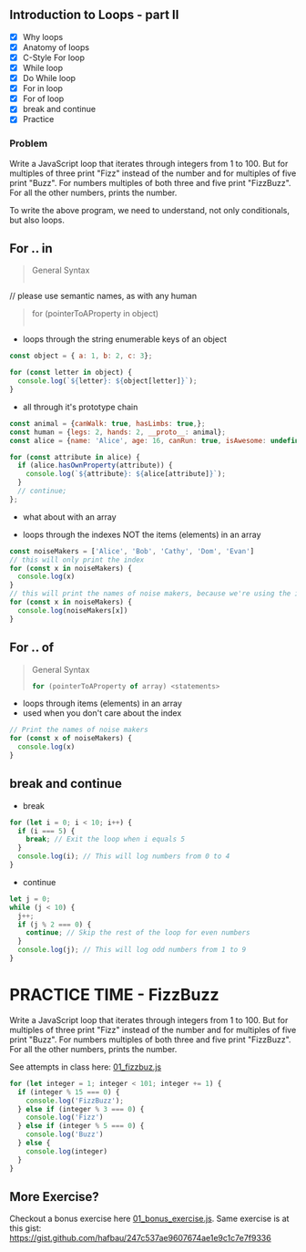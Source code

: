 Introduction to Loops - part II
---

- [x] Why loops
- [x] Anatomy of loops
- [x] C-Style For loop
- [x] While loop
- [x] Do While loop
- [x] For in loop
- [x] For of loop
- [x] break and continue
- [x] Practice

### Problem

Write a JavaScript loop that iterates through integers from 1 to 100. But for multiples of three print "Fizz" instead of the number and for multiples of five print "Buzz". For numbers multiples of both three and five print "FizzBuzz". For all the other numbers, prints the number.

To write the above program, we need to understand, not only conditionals, but also loops.

## For .. in

> General Syntax
> ```js
>
// please use semantic names, as with any human
> for (pointerToAProperty in object) <statements>
> ```

- loops through the string enumerable keys of an object

```js
const object = { a: 1, b: 2, c: 3};

for (const letter in object) {
  console.log(`${letter}: ${object[letter]}`);
}
```

- all through it's prototype chain

```js
const animal = {canWalk: true, hasLimbs: true,};
const human = {legs: 2, hands: 2, __proto__: animal};
const alice = {name: 'Alice', age: 16, canRun: true, isAwesome: undefined, __proto__: human};

for (const attribute in alice) {
  if (alice.hasOwnProperty(attribute)) {
    console.log(`${attribute}: ${alice[attribute]}`);
  }
  // continue;
};

```

- what about with an array

- loops through the indexes NOT the items (elements) in an array
  
```js
const noiseMakers = ['Alice', 'Bob', 'Cathy', 'Dom', 'Evan']
// this will only print the index
for (const x in noiseMakers) {
  console.log(x)
}
// this will print the names of noise makers, because we're using the index to access the values in an array
for (const x in noiseMakers) {
  console.log(noiseMakers[x])
}
```

## For .. of

> General Syntax
>
> ```js
> for (pointerToAProperty of array) <statements>
> ```

- loops through items (elements) in an array
- used when you don't care about the index

```js
// Print the names of noise makers
for (const x of noiseMakers) {
  console.log(x)
}
```

## break and continue

- break
  
```js
for (let i = 0; i < 10; i++) {
  if (i === 5) {
    break; // Exit the loop when i equals 5
  }
  console.log(i); // This will log numbers from 0 to 4
}
```

- continue

```js
let j = 0;
while (j < 10) {
  j++;
  if (j % 2 === 0) {
    continue; // Skip the rest of the loop for even numbers
  }
  console.log(j); // This will log odd numbers from 1 to 9
}
```

PRACTICE TIME - FizzBuzz
=========================

Write a JavaScript loop that iterates through integers from 1 to 100. But for multiples of three print "Fizz" instead of the number and for multiples of five print "Buzz". For numbers multiples of both three and five print "FizzBuzz". For all the other numbers, prints the number.

See attempts in class here: [01_fizzbuz.js](./01_fizzbuz.js)

```js
for (let integer = 1; integer < 101; integer += 1) {
  if (integer % 15 === 0) {
    console.log('FizzBuzz');
  } else if (integer % 3 === 0) {
    console.log('Fizz')
  } else if (integer % 5 === 0) {
    console.log('Buzz')
  } else {
    console.log(integer)
  }
}
```

## More Exercise?

Checkout a bonus exercise here [01_bonus_exercise.js](./01_bonus_exercise.js).
Same exercise is at this gist:  <https://gist.github.com/hafbau/247c537ae9607674ae1e9c1c7e7f9336>
